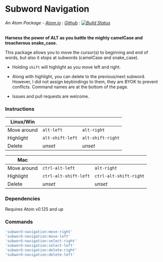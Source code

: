 # Subword Navigation
###### An Atom Package - [Atom.io](https://atom.io/packages/subword-navigation) : [Github](https://github.com/dsandstrom/atom-subword-navigation) : [![Build Status](https://travis-ci.org/dsandstrom/atom-subword-navigation.svg?branch=master)](https://travis-ci.org/dsandstrom/atom-subword-navigation)

**Harness the power of ALT as you battle the mighty camelCase and treacherous snake_case.**

This package allows you to move the cursor(s) to beginning and end of words, but also it stops at subwords (camelCase and snake_case).

- Holding `shift` will highlight as you move left and right.

- Along with highlight, you can delete to the previous/next subword.  However, I did not assign keybindings to them, they are BYOK to prevent conflicts.  Command names are at the bottom of the page.

- Issues and pull requests are welcome.

### Instructions

|  Linux/Win  |            |            |
|-------------|----------------|-----------------|
| Move around | `alt-left`       | `alt-right `   |
| Highlight   | `alt-shift-left` | `alt-shift-right` |
| Delete      | *unset*          | *unset* |

|     Mac     |            |            |
|-------------|----------------|-----------------|
| Move around | `ctrl-alt-left`  | `alt-right`       |
| Highlight   | `ctrl-alt-shift-left` | `ctrl-alt-shift-right` |
| Delete      | *unset* | *unset* |


### Dependencies
Requires Atom v0.125 and up


### Commands
```coffee
'subword-navigation:move-right'
'subword-navigation:move-left'
'subword-navigation:select-right'
'subword-navigation:select-left'
'subword-navigation:delete-right'
'subword-navigation:delete-left'
```

